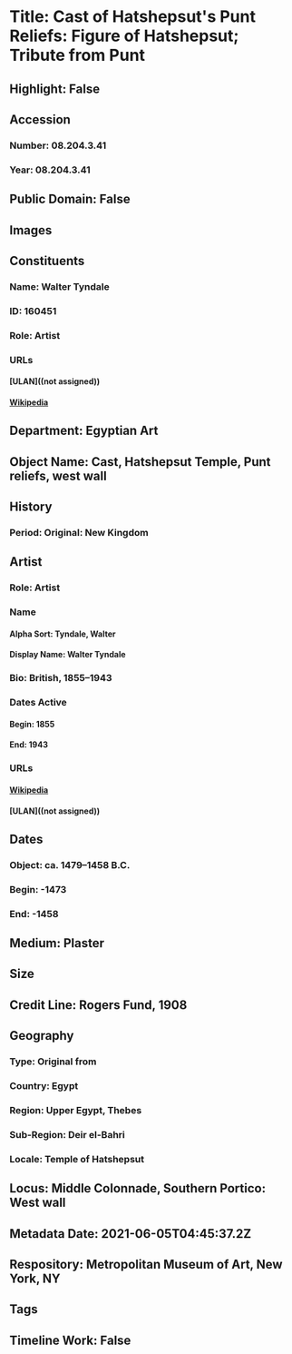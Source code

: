 # Title: Cast of Hatshepsut's Punt Reliefs: Figure of Hatshepsut; Tribute from Punt
## Highlight: False
## Accession
### Number: 08.204.3.41
### Year: 08.204.3.41
## Public Domain: False
## Images
## Constituents
### Name: Walter Tyndale
### ID: 160451
### Role: Artist
### URLs
#### [ULAN]((not assigned))
#### [Wikipedia](https://www.wikidata.org/wiki/Q7966319)
## Department: Egyptian Art
## Object Name: Cast, Hatshepsut Temple, Punt reliefs, west wall
## History
### Period: Original: New Kingdom
## Artist
### Role: Artist
### Name
#### Alpha Sort: Tyndale, Walter
#### Display Name: Walter Tyndale
### Bio: British, 1855–1943
### Dates Active
#### Begin: 1855
#### End: 1943
### URLs
#### [Wikipedia](https://www.wikidata.org/wiki/Q7966319)
#### [ULAN]((not assigned))
## Dates
### Object: ca. 1479–1458 B.C.
### Begin: -1473
### End: -1458
## Medium: Plaster
## Size
## Credit Line: Rogers Fund, 1908
## Geography
### Type: Original from
### Country: Egypt
### Region: Upper Egypt, Thebes
### Sub-Region: Deir el-Bahri
### Locale: Temple of Hatshepsut
## Locus: Middle Colonnade, Southern Portico: West wall
## Metadata Date: 2021-06-05T04:45:37.2Z
## Respository: Metropolitan Museum of Art, New York, NY
## Tags
## Timeline Work: False